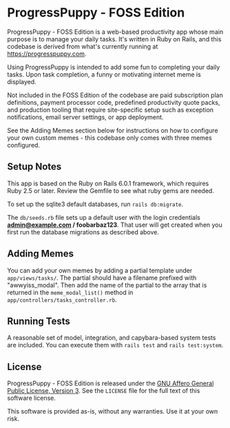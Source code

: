 # ProgressPuppy - FOSS Edition

ProgressPuppy - FOSS Edition is a web-based productivity app whose main purpose is to manage your daily tasks. It's written in Ruby on Rails, and this codebase is derived from what's currently running at https://progresspuppy.com.

Using ProgressPuppy is intended to add some fun to completing your daily tasks. Upon task completion, a funny or motivating internet meme is displayed.

Not included in the FOSS Edition of the codebase are paid subscription plan definitions, payment processor code, predefined productivity quote packs, and production tooling that require site-specific setup such as exception notifications, email server settings, or app deployment.

See the Adding Memes section below for instructions on how to configure your own custom memes - this codebase only comes with three memes configured.

## Setup Notes

This app is based on the Ruby on Rails 6.0.1 framework, which requires Ruby 2.5 or later. Review the Gemfile to see what ruby gems are needed.

To set up the sqlite3 default databases, run `rails db:migrate`.

The `db/seeds.rb` file sets up a default user with the login credentials **admin@example.com / foobarbaz123**. That user will get created when you first run the database migrations as described above.

## Adding Memes

You can add your own memes by adding a partial template under `app/views/tasks/`. The partial should have a filename prefixed with "awwyiss_modal". Then add the name of the partial to the array that is returned in the `meme_modal_list()` method in `app/controllers/tasks_controller.rb`.

## Running Tests

A reasonable set of model, integration, and capybara-based system tests are included. You can execute them with `rails test` and `rails test:system`.

## License

ProgressPuppy - FOSS Edition is released under the [GNU Affero General Public License, Version 3](https://www.gnu.org/licenses/agpl-3.0.en.html). See the `LICENSE` file for the full text of this software license.

This software is provided as-is, without any warranties. Use it at your own risk.
